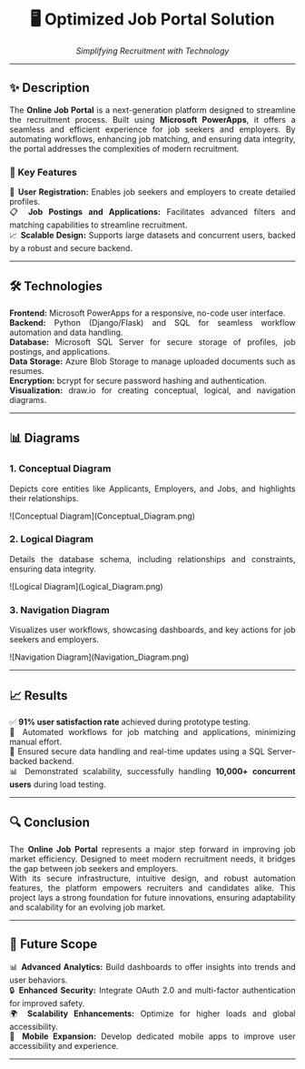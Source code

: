 <h1 align="center">🖥️ Optimized Job Portal Solution</h1>  
<p align="center"><i>Simplifying Recruitment with Technology</i></p>  

---

<h2>✨ Description</h2>  
<p align="justify">The <b>Online Job Portal</b> is a next-generation platform designed to streamline the recruitment process. Built using <b>Microsoft PowerApps</b>, it offers a seamless and efficient experience for job seekers and employers. By automating workflows, enhancing job matching, and ensuring data integrity, the portal addresses the complexities of modern recruitment.</p>  

<h3>🚀 Key Features</h3>  
<p align="justify">  
📝 <b>User Registration:</b> Enables job seekers and employers to create detailed profiles.<br>  
📋 <b>Job Postings and Applications:</b> Facilitates advanced filters and matching capabilities to streamline recruitment.<br>  
📈 <b>Scalable Design:</b> Supports large datasets and concurrent users, backed by a robust and secure backend.<br>  
</p>  

---

<h2>🛠️ Technologies</h2>  
<p align="justify">  
<b>Frontend:</b> Microsoft PowerApps for a responsive, no-code user interface.<br>  
<b>Backend:</b> Python (Django/Flask) and SQL for seamless workflow automation and data handling.<br>  
<b>Database:</b> Microsoft SQL Server for secure storage of profiles, job postings, and applications.<br>  
<b>Data Storage:</b> Azure Blob Storage to manage uploaded documents such as resumes.<br>  
<b>Encryption:</b> bcrypt for secure password hashing and authentication.<br>  
<b>Visualization:</b> draw.io for creating conceptual, logical, and navigation diagrams.<br>  
</p>  

---

<h2>📊 Diagrams</h2>  

<h3>1. Conceptual Diagram</h3>  
<p align="justify">Depicts core entities like Applicants, Employers, and Jobs, and highlights their relationships.</p>  
![Conceptual Diagram](Conceptual_Diagram.png)  

<h3>2. Logical Diagram</h3>  
<p align="justify">Details the database schema, including relationships and constraints, ensuring data integrity.</p>  
![Logical Diagram](Logical_Diagram.png)  

<h3>3. Navigation Diagram</h3>  
<p align="justify">Visualizes user workflows, showcasing dashboards, and key actions for job seekers and employers.</p>  
![Navigation Diagram](Navigation_Diagram.png)  

---

<h2>📈 Results</h2>  
<p align="justify">  
✅ <b>91% user satisfaction rate</b> achieved during prototype testing.<br>  
🤝 Automated workflows for job matching and applications, minimizing manual effort.<br>  
🔐 Ensured secure data handling and real-time updates using a SQL Server-backed backend.<br>  
📊 Demonstrated scalability, successfully handling <b>10,000+ concurrent users</b> during load testing.<br>  
</p>  

---

<h2>🔍 Conclusion</h2>  
<p align="justify">  
The <b>Online Job Portal</b> represents a major step forward in improving job market efficiency. Designed to meet modern recruitment needs, it bridges the gap between job seekers and employers.<br>  
With its secure infrastructure, intuitive design, and robust automation features, the platform empowers recruiters and candidates alike. This project lays a strong foundation for future innovations, ensuring adaptability and scalability for an evolving job market.<br>  
</p>  

---

<h2>🌟 Future Scope</h2>  
<p align="justify">  
📊 <b>Advanced Analytics:</b> Build dashboards to offer insights into trends and user behaviors.<br>  
🔒 <b>Enhanced Security:</b> Integrate OAuth 2.0 and multi-factor authentication for improved safety.<br>  
🌍 <b>Scalability Enhancements:</b> Optimize for higher loads and global accessibility.<br>  
📱 <b>Mobile Expansion:</b> Develop dedicated mobile apps to improve user accessibility and experience.<br>  
</p>  

---
